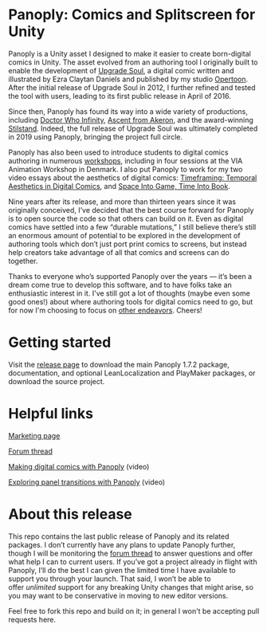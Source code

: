 # Panoply: Comics and Splitscreen for Unity

Panoply is a Unity asset I designed to make it easier to create born-digital comics in Unity. The asset evolved from an authoring tool I originally built to enable the development of [Upgrade Soul](https://opertoon.com/play/detail/upgrade-soul), a digital comic written and illustrated by Ezra Claytan Daniels and published by my studio [Opertoon](https://opertoon.com). After the initial release of Upgrade Soul in 2012, I further refined and tested the tool with users, leading to its first public release in April of 2016.

Since then, Panoply has found its way into a wide variety of productions, including [Doctor Who Infinity](https://www.tinyrebelgames.com/doctor-who-infinity), [Ascent from Akeron](https://submarinechannel.com/motioncomics/ascent-from-akeron-interactive-motion-comic/), and the award-winning [Stilstand](http://niila.io/stilstand/). Indeed, the full release of Upgrade Soul was ultimately completed in 2019 using Panoply, bringing the project full circle. 

Panoply has also been used to introduce students to digital comics authoring in numerous [workshops](https://opertoon.com/play/series/visions-1), including in four sessions at the VIA Animation Workshop in Denmark. I also put Panoply to work for my two video essays about the aesthetics of digital comics: [Timeframing: Temporal Aesthetics in Digital Comics](https://youtu.be/GmJb3a2nOao), and [Space Into Game, Time Into Book](https://youtu.be/guEi-WtYX2U).

Nine years after its release, and more than thirteen years since it was originally conceived, I’ve decided that the best course forward for Panoply is to open source the code so that others can build on it. Even as digital comics have settled into a few “durable mutations,” I still believe there’s still an enormous amount of potential to be explored in the development of authoring tools which don’t just port print comics to screens, but instead help creators take advantage of all that comics and screens can do together.

Thanks to everyone who’s supported Panoply over the years — it’s been a dream come true to develop this software, and to have folks take an enthusiastic interest in it. I've still got a lot of thoughts (maybe even some good ones!) about where authoring tools for digital comics need to go, but for now I'm choosing to focus on [other endeavors](https://erikloyer.com). Cheers!

# Getting started

Visit the [release page](https://github.com/eloyer/panoply/releases/tag/1.7.2) to download the main Panoply 1.7.2 package, documentation, and optional LeanLocalization and PlayMaker packages, or download the source project.

# Helpful links

[Marketing page](https://opertoon.com/panoply)

[Forum thread](https://discussions.unity.com/t/released-panoply-comics-and-splitscreen-for-unity/)

[Making digital comics with Panoply](https://youtu.be/-tRZE-C-dVs) (video)

[Exploring panel transitions with Panoply](https://youtu.be/-tRZE-C-dVs) (video)

# About this release

This repo contains the last public release of Panoply and its related packages. I don’t currently have any plans to update Panoply further, though I will be monitoring the [forum thread](https://discussions.unity.com/t/released-panoply-comics-and-splitscreen-for-unity/) to answer questions and offer what help I can to current users. If you’ve got a project already in flight with Panoply, I’ll do the best I can given the limited time I have available to support you through your launch. That said, I won’t be able to offer *unlimited* support for any breaking Unity changes that might arise, so you may want to be conservative in moving to new editor versions.

Feel free to fork this repo and build on it; in general I won't be accepting pull requests here.

